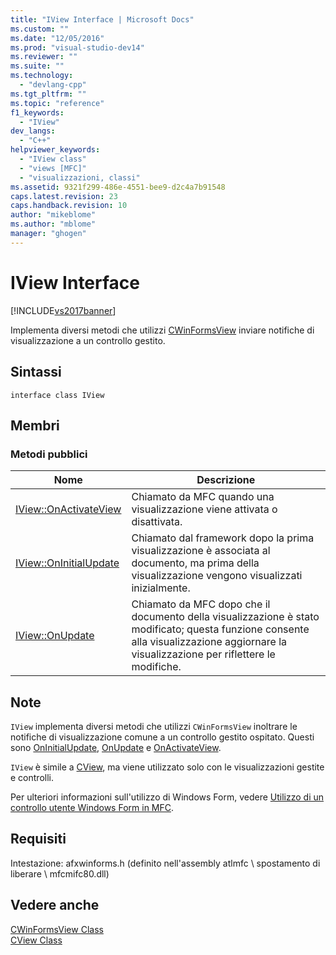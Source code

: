 ```yaml
---
title: "IView Interface | Microsoft Docs"
ms.custom: ""
ms.date: "12/05/2016"
ms.prod: "visual-studio-dev14"
ms.reviewer: ""
ms.suite: ""
ms.technology: 
  - "devlang-cpp"
ms.tgt_pltfrm: ""
ms.topic: "reference"
f1_keywords: 
  - "IView"
dev_langs: 
  - "C++"
helpviewer_keywords: 
  - "IView class"
  - "views [MFC]"
  - "visualizzazioni, classi"
ms.assetid: 9321f299-486e-4551-bee9-d2c4a7b91548
caps.latest.revision: 23
caps.handback.revision: 10
author: "mikeblome"
ms.author: "mblome"
manager: "ghogen"
---
```

# IView Interface
[!INCLUDE[vs2017banner](../../assembler/inline/includes/vs2017banner.md)]

Implementa diversi metodi che utilizzi [CWinFormsView](../../mfc/reference/cwinformsview-class.md) inviare notifiche di visualizzazione a un controllo gestito.  
  
## Sintassi  
  
```  
interface class IView  
```  
  
## Membri  
  
### Metodi pubblici  
  
|Nome|Descrizione|  
|----------|-----------------|  
|[IView::OnActivateView](../Topic/IView::OnActivateView.md)|Chiamato da MFC quando una visualizzazione viene attivata o disattivata.|  
|[IView::OnInitialUpdate](../Topic/IView::OnInitialUpdate.md)|Chiamato dal framework dopo la prima visualizzazione è associata al documento, ma prima della visualizzazione vengono visualizzati inizialmente.|  
|[IView::OnUpdate](../Topic/IView::OnUpdate.md)|Chiamato da MFC dopo che il documento della visualizzazione è stato modificato; questa funzione consente alla visualizzazione aggiornare la visualizzazione per riflettere le modifiche.|  
  
## Note  
 `IView` implementa diversi metodi che utilizzi `CWinFormsView` inoltrare le notifiche di visualizzazione comune a un controllo gestito ospitato.  Questi sono [OnInitialUpdate](../Topic/IView::OnInitialUpdate.md), [OnUpdate](../Topic/IView::OnUpdate.md) e [OnActivateView](../Topic/IView::OnActivateView.md).  
  
 `IView` è simile a [CView](../../mfc/reference/cview-class.md), ma viene utilizzato solo con le visualizzazioni gestite e controlli.  
  
 Per ulteriori informazioni sull'utilizzo di Windows Form, vedere [Utilizzo di un controllo utente Windows Form in MFC](../../dotnet/using-a-windows-form-user-control-in-mfc.md).  
  
## Requisiti  
 Intestazione: afxwinforms.h \(definito nell'assembly atlmfc \\ spostamento di liberare \\ mfcmifc80.dll\)  
  
## Vedere anche  
 [CWinFormsView Class](../../mfc/reference/cwinformsview-class.md)   
 [CView Class](../../mfc/reference/cview-class.md)
